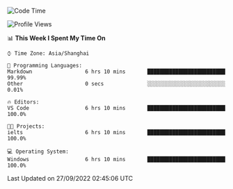 <!--START_SECTION:waka-->
![Code Time](http://img.shields.io/badge/Code%20Time-201%20hrs%2054%20mins-blue)

![Profile Views](http://img.shields.io/badge/Profile%20Views-0-blue)

📊 **This Week I Spent My Time On** 

```text
⌚︎ Time Zone: Asia/Shanghai

💬 Programming Languages: 
Markdown                 6 hrs 10 mins       █████████████████████████   99.99% 
Other                    0 secs              ░░░░░░░░░░░░░░░░░░░░░░░░░   0.01%

🔥 Editors: 
VS Code                  6 hrs 10 mins       █████████████████████████   100.0%

🐱‍💻 Projects: 
ielts                    6 hrs 10 mins       █████████████████████████   100.0%

💻 Operating System: 
Windows                  6 hrs 10 mins       █████████████████████████   100.0%

```


 Last Updated on 27/09/2022 02:45:06 UTC
<!--END_SECTION:waka-->